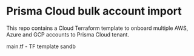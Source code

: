 # Prisma Cloud bulk account import

This repo contains a Cloud Terraform template to onboard multiple AWS, Azure and GCP accounts to Prisma Cloud tenant.

main.tf - TF template 
sandb
